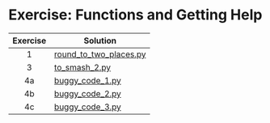 # Exercise: Functions and Getting Help

| Exercise | Solution |
| :---: | --- |
| 1 | [round_to_two_places.py](https://github.com/andreyyohanes/Kaggle-Python/blob/main/02%20Functions%20and%20Getting%20Help/round_to_two_places.py) |
| 3 | [to_smash_2.py](https://github.com/andreyyohanes/Kaggle-Python/blob/main/02%20Functions%20and%20Getting%20Help/to_smash_2.py) |
| 4a | [buggy_code_1.py](https://github.com/andreyyohanes/Kaggle-Python/blob/main/02%20Functions%20and%20Getting%20Help/buggy_code_1.py) |
| 4b | [buggy_code_2.py](https://github.com/andreyyohanes/Kaggle-Python/blob/main/02%20Functions%20and%20Getting%20Help/buggy_code_2.py) |
| 4c | [buggy_code_3.py](https://github.com/andreyyohanes/Kaggle-Python/blob/main/02%20Functions%20and%20Getting%20Help/buggy_code_3.py) |
